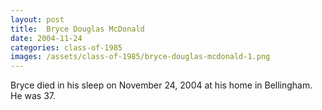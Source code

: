 ```yaml
---
layout: post
title:  Bryce Douglas McDonald
date: 2004-11-24
categories: class-of-1985
images: /assets/class-of-1985/bryce-douglas-mcdonald-1.png
---
```

Bryce died in his sleep on November 24, 2004 at his home in Bellingham. He was 37.
